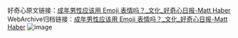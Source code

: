 好奇心原文链接：[成年男性应该用 Emoji 表情吗？_文化_好奇心日报-Matt Haber](https://www.qdaily.com/articles/8136.html)
WebArchive归档链接：[成年男性应该用 Emoji 表情吗？_文化_好奇心日报-Matt Haber](http://web.archive.org/web/20160126101325/http://www.qdaily.com/articles/8136.html)
![image](http://ww3.sinaimg.cn/large/007d5XDply1g3vatfqk41j30u043hqv5)